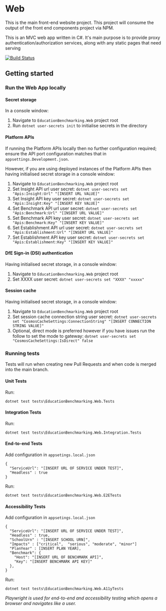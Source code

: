 # Web

This is the main front-end website project. This project will consume the output of the front end components project via NPM.

This is an MVC web app written in C#. It's main purpose is to provide proxy authentication/authorization services, along with any static pages that need serving

[![Build Status](https://dfe-ssp.visualstudio.com/s198-DfE-Benchmarking-service/_apis/build/status%2FWeb%20CICD?branchName=main)](https://dfe-ssp.visualstudio.com/s198-DfE-Benchmarking-service/_build/latest?definitionId=2600&branchName=main)

## Getting started

### Run the Web App locally

#### Secret storage
In a console window:
1. Navigate to `EducationBenchmarking.Web` project root
2. Run `dotnet user-secrets init` to initialise secrets in the directory

#### Platform APIs
If running the Platform APIs locally then no further configuration required; ensure the API port configuration matches that in `appsettings.Development.json`.

However, if you are using deployed instances of the Platform APIs then having initialised secret storage in a console window:
1. Navigate to `EducationBenchmarking.Web` project root
2. Set Insight API url user secret: `dotnet user-secrets set "Apis:Insight:Url" "[INSERT URL VALUE]"`
3. Set Insight API key user secret: `dotnet user-secrets set "Apis:Insight:Key" "[INSERT KEY VALUE]"`
4. Set Benchmark API url user secret: `dotnet user-secrets set "Apis:Benchmark:Url" "[INSERT URL VALUE]"`
5. Set Benchmark API key user secret: `dotnet user-secrets set "Apis:Benchmark:Key" "[INSERT KEY VALUE]"`
6. Set Establishment API url user secret: `dotnet user-secrets set "Apis:Establishment:Url" "[INSERT URL VALUE]"`
7. Set Establishment API key user secret: `dotnet user-secrets set "Apis:Establishment:Key" "[INSERT KEY VALUE]"`

#### DfE Sign-in (DSI) authentication
Having initialised secret storage, in a console window:
1. Navigate to `EducationBenchmarking.Web` project root
2. Set XXXX user secret: `dotnet user-secrets set "XXXX" "xxxxx"`

#### Session cache
Having initialised secret storage, in a console window:
1. Navigate to `EducationBenchmarking.Web` project root
2. Set session cache connection string user secret: `dotnet user-secrets set "CosmosCacheSettings:ConnectionString" "[INSERT CONNECTION STRING VALUE]"`
3. Optional, direct mode is preferred however if you have issues run the follow to set the mode to gateway: `dotnet user-secrets set "CosmosCacheSettings:IsDirect" false`

### Running tests

Tests will run when creating new Pull Requests and when code is merged into the main branch.
#### Unit Tests
Run:
```
dotnet test tests\EducationBenchmarking.Web.Tests
```
#### Integration Tests
Run:
```
dotnet test tests\EducationBenchmarking.Web.Integration.Tests
```

#### End-to-end Tests
Add configuration in `appsetings.local.json`
```
{
  "ServiceUrl": "[INSERT URL OF SERVICE UNDER TEST]",
  "Headless" : true
}
```
Run:
```
dotnet test tests\EducationBenchmarking.Web.E2ETests
```
#### Accessibility Tests
Add configuration in `appsetings.local.json`
```
{
  "ServiceUrl": "[INSERT URL OF SERVICE UNDER TEST]",
  "Headless" : true,
  "SchoolUrn" : "[INSERT SCHOOL URN]",
  "Impacts" : ["critical",  "serious", "moderate", "minor"]
  "PlanYear" : [INSERT PLAN YEAR],
  "Benchmark": {
    "Host": "[INSERT URL OF BENCHMARK API]",
    "Key": "[INSERT BENCHMARK API KEY]"
  },
}
```
Run:
```
dotnet test tests\EducationBenchmarking.Web.A11yTests
```

_Playwright is used for end-to-end and accessibility testing which opens a browser and navigates like a user._

